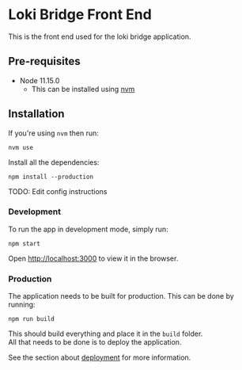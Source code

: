 # Loki Bridge Front End

This is the front end used for the loki bridge application.

## Pre-requisites
  - Node 11.15.0
    - This can be installed using [nvm](https://github.com/nvm-sh/nvm)

## Installation

If you're using `nvm` then run:
```
nvm use
```

Install all the dependencies:
```
npm install --production
```

TODO: Edit config instructions

### Development

To run the app in development mode, simply run:
```
npm start
```

Open [http://localhost:3000](http://localhost:3000) to view it in the browser.

### Production

The application needs to be built for production.
This can be done by running:
```
npm run build
```

This should build everything and place it in the `build` folder.<br>
All that needs to be done is to deploy the application.

See the section about [deployment](https://facebook.github.io/create-react-app/docs/deployment) for more information.

